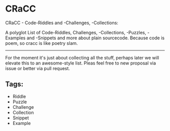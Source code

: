 # CRaCC
CRaCC - Code-Riddles and -Challenges, -Collections:  

A polyglot List of Code-Riddles, Challenges, -Collections, -Puzzles, -Examples and -Snippets and more about plain sourcecode. Because code is poem, so cracc is like poetry slam.

---
For the moment it's just about  collecting all the stuff, perhaps later we will elevate this to an awesome-style list. Pleas feel free to new proposal via issue or better via pull request.

## Tags:

- Riddle
- Puzzle
- Challenge
- Collection
- Snippet
- Example
